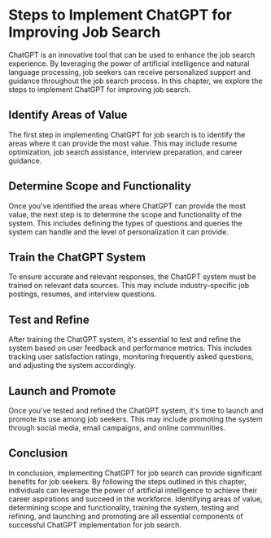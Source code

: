 Steps to Implement ChatGPT for Improving Job Search
===================================================================================================

ChatGPT is an innovative tool that can be used to enhance the job search experience. By leveraging the power of artificial intelligence and natural language processing, job seekers can receive personalized support and guidance throughout the job search process. In this chapter, we explore the steps to implement ChatGPT for improving job search.

Identify Areas of Value
-----------------------

The first step in implementing ChatGPT for job search is to identify the areas where it can provide the most value. This may include resume optimization, job search assistance, interview preparation, and career guidance.

Determine Scope and Functionality
---------------------------------

Once you've identified the areas where ChatGPT can provide the most value, the next step is to determine the scope and functionality of the system. This includes defining the types of questions and queries the system can handle and the level of personalization it can provide.

Train the ChatGPT System
------------------------

To ensure accurate and relevant responses, the ChatGPT system must be trained on relevant data sources. This may include industry-specific job postings, resumes, and interview questions.

Test and Refine
---------------

After training the ChatGPT system, it's essential to test and refine the system based on user feedback and performance metrics. This includes tracking user satisfaction ratings, monitoring frequently asked questions, and adjusting the system accordingly.

Launch and Promote
------------------

Once you've tested and refined the ChatGPT system, it's time to launch and promote its use among job seekers. This may include promoting the system through social media, email campaigns, and online communities.

Conclusion
----------

In conclusion, implementing ChatGPT for job search can provide significant benefits for job seekers. By following the steps outlined in this chapter, individuals can leverage the power of artificial intelligence to achieve their career aspirations and succeed in the workforce. Identifying areas of value, determining scope and functionality, training the system, testing and refining, and launching and promoting are all essential components of successful ChatGPT implementation for job search.
